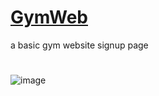 # [GymWeb](http://127.0.0.1:5500/index.html)
a basic gym website signup page
#
#
![image](https://github.com/VidushiSingh56/GymWeb/assets/121214099/e8a74f11-1ac0-4101-8285-071199f2ccbe)
